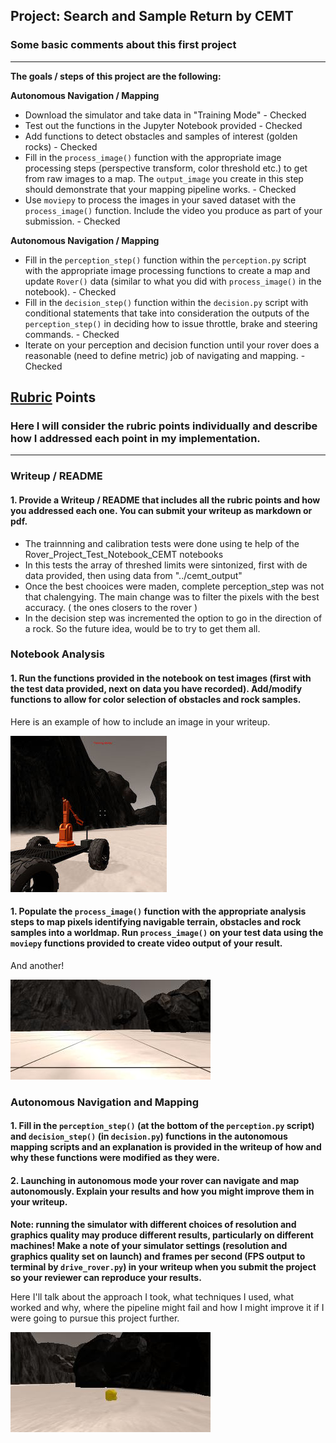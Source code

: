 ## Project: Search and Sample Return by CEMT
### Some basic comments about this first project
---


**The goals / steps of this project are the following:**  

**Autonomous Navigation / Mapping**

* Download the simulator and take data in "Training Mode" - Checked
* Test out the functions in the Jupyter Notebook provided - Checked 
* Add functions to detect obstacles and samples of interest (golden rocks) - Checked
* Fill in the `process_image()` function with the appropriate image processing steps (perspective transform, color threshold etc.) to get from raw images to a map.  The `output_image` you create in this step should demonstrate that your mapping pipeline works. - Checked
* Use `moviepy` to process the images in your saved dataset with the `process_image()` function.  Include the video you produce as part of your submission. - Checked

**Autonomous Navigation / Mapping**

* Fill in the `perception_step()` function within the `perception.py` script with the appropriate image processing functions to create a map and update `Rover()` data (similar to what you did with `process_image()` in the notebook).  - Checked
* Fill in the `decision_step()` function within the `decision.py` script with conditional statements that take into consideration the outputs of the `perception_step()` in deciding how to issue throttle, brake and steering commands.  - Checked
* Iterate on your perception and decision function until your rover does a reasonable (need to define metric) job of navigating and mapping.  - Checked


[//]: # (Image References)

[image1]: ./misc/rover_image.jpg
[image2]: ./calibration_images/example_grid1.jpg
[image3]: ./calibration_images/example_rock1.jpg 

## [Rubric](https://review.udacity.com/#!/rubrics/916/view) Points
### Here I will consider the rubric points individually and describe how I addressed each point in my implementation.  

---
### Writeup / README

#### 1. Provide a Writeup / README that includes all the rubric points and how you addressed each one.  You can submit your writeup as markdown or pdf.  


* The trainnning and calibration tests were done using te help of the Rover_Project_Test_Notebook_CEMT notebooks
* In this tests the array of threshed limits were sintonized, first with de data provided, then using data from "../cemt_output"
* Once the best chooices were maden, complete  perception_step was not that chalengying. The main change was to filter the pixels with the best accuracy. ( the ones closers to the rover )
* In the decision step was incremented the option to go in the direction of a rock. So the future idea, would be to try to get them all. 

### Notebook Analysis
#### 1. Run the functions provided in the notebook on test images (first with the test data provided, next on data you have recorded). Add/modify functions to allow for color selection of obstacles and rock samples.
Here is an example of how to include an image in your writeup.

![alt text][image1]

#### 1. Populate the `process_image()` function with the appropriate analysis steps to map pixels identifying navigable terrain, obstacles and rock samples into a worldmap.  Run `process_image()` on your test data using the `moviepy` functions provided to create video output of your result. 
And another! 

![alt text][image2]
### Autonomous Navigation and Mapping

#### 1. Fill in the `perception_step()` (at the bottom of the `perception.py` script) and `decision_step()` (in `decision.py`) functions in the autonomous mapping scripts and an explanation is provided in the writeup of how and why these functions were modified as they were.


#### 2. Launching in autonomous mode your rover can navigate and map autonomously.  Explain your results and how you might improve them in your writeup.  

**Note: running the simulator with different choices of resolution and graphics quality may produce different results, particularly on different machines!  Make a note of your simulator settings (resolution and graphics quality set on launch) and frames per second (FPS output to terminal by `drive_rover.py`) in your writeup when you submit the project so your reviewer can reproduce your results.**

Here I'll talk about the approach I took, what techniques I used, what worked and why, where the pipeline might fail and how I might improve it if I were going to pursue this project further.  



![alt text][image3]


